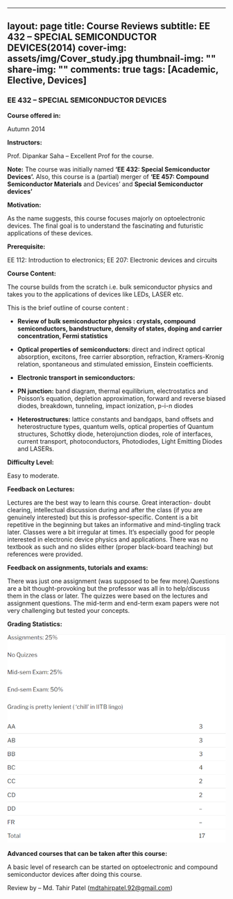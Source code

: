  ---
layout: page
title: Course Reviews
subtitle: EE 432 – SPECIAL SEMICONDUCTOR DEVICES(2014)
cover-img: assets/img/Cover_study.jpg
thumbnail-img: ""
share-img: ""
comments: true
tags: [Academic, Elective, Devices]
---



### EE 432 – SPECIAL SEMICONDUCTOR DEVICES



**Course offered in:**



Autumn 2014


**Instructors:**



Prof. Dipankar Saha – Excellent Prof for the course.


**Note:** The course was initially named **‘EE 432: Special Semiconductor Devices’.** Also, this course is a (partial) merger of **‘EE 457: Compound Semiconductor Materials** and Devices’ and **Special Semiconductor devices’**

**Motivation:**

As the name suggests, this course focuses majorly on optoelectronic devices. The final goal is to understand the fascinating and futuristic applications of these devices.


**Prerequisite:**

EE 112:  Introduction to electronics; EE 207: Electronic devices and circuits


**Course Content:**

The course builds from the scratch i.e. bulk semiconductor physics and takes you to the applications of devices like LEDs, LASER etc.

This is the brief outline of course content :

- **Review of bulk semiconductor physics : crystals, compound semiconductors, bandstructure, density of states, doping and carrier concentration, Fermi statistics**
- **Optical properties of semiconductors:** direct and indirect optical absorption, excitons, free carrier absorption, refraction, Kramers-Kronig relation, spontaneous and stimulated emission, Einstein coefficients.
- **Electronic transport in semiconductors:**

- **PN junction:** band diagram, thermal equilibrium, electrostatics and Poisson’s equation, depletion approximation, forward and reverse biased diodes, breakdown, tunneling, impact ionization, p-i-n diodes

- **Heterostructures:** lattice constants and bandgaps, band offsets and heterostructure types, quantum wells, optical properties of Quantum structures, Schottky diode, heterojunction diodes, role of interfaces, current transport, photoconductors, Photodiodes, Light Emitting Diodes and LASERs.


**Difficulty Level:**



Easy to moderate.



**Feedback on Lectures:**


Lectures are the best way to learn this course. Great interaction- doubt clearing, intellectual discussion during and after the class (if you are genuinely interested) but this is professor-specific. Content is a bit repetitive in the beginning but takes an informative and mind-tingling track later. Classes were a bit irregular at times. It’s especially good for people interested in electronic device physics and applications. There was no textbook as such and no slides either (proper black-board teaching) but references were provided.


**Feedback on assignments, tutorials and exams:**


There was just one assignment (was supposed to be few more).Questions are a bit thought-provoking but the professor was all in to help/discuss them in the class or later. The quizzes were based on the lectures and assignment questions. The mid-term and end-term exam papers were not very challenging but tested your concepts.



**Grading Statistics:**



![Grades](EE432-2014-grades.png)




**Advanced courses that can be taken after this course:**


A basic level of research can be started on optoelectronic and compound semiconductor devices after doing this course.



Review by – Md. Tahir Patel (mdtahirpatel.92@gmail.com)
